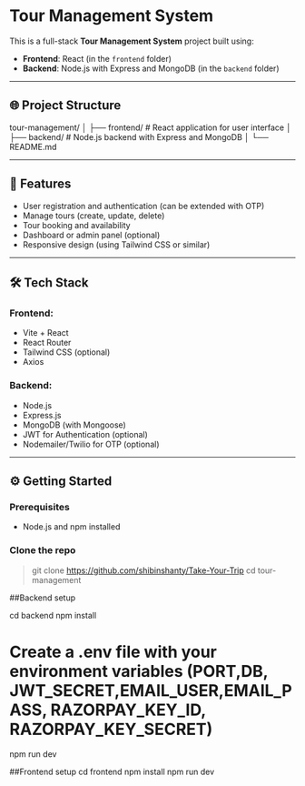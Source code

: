 

# Tour Management System

This is a full-stack **Tour Management System** project built using:

- **Frontend**: React (in the `frontend` folder)
- **Backend**: Node.js with Express and MongoDB (in the `backend` folder)

---

## 🌐 Project Structure
tour-management/
│
├── frontend/ # React application for user interface
│
├── backend/ # Node.js backend with Express and MongoDB
│
└── README.md


---

## 🚀 Features

- User registration and authentication (can be extended with OTP)
- Manage tours (create, update, delete)
- Tour booking and availability
- Dashboard or admin panel (optional)
- Responsive design (using Tailwind CSS or similar)

---

## 🛠 Tech Stack

### Frontend:
- Vite + React
- React Router
- Tailwind CSS (optional)
- Axios


### Backend:
- Node.js
- Express.js
- MongoDB (with Mongoose)
- JWT for Authentication (optional)
- Nodemailer/Twilio for OTP (optional)

---

## ⚙️ Getting Started

### Prerequisites

- Node.js and npm installed


### Clone the repo

>git clone https://github.com/shibinshanty/Take-Your-Trip
>cd tour-management

##Backend setup

cd backend
npm install
# Create a .env file with your environment variables (PORT,DB, JWT_SECRET,EMAIL_USER,EMAIL_PASS, RAZORPAY_KEY_ID, RAZORPAY_KEY_SECRET)
npm run dev


##Frontend setup
cd frontend
npm install
npm run dev


